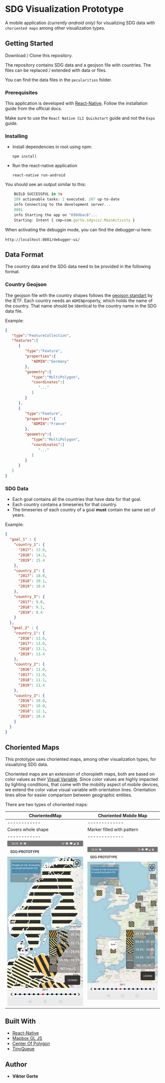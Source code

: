 # SDG Visualization Prototype

A mobile application _(currently android only)_ for visualizing SDG data with `choriented maps` among other visualization types.

## Getting Started

Download / Clone this repository.

The repository contains SDG data and a geojson file with countries. The files can be replaced / extended with data or files.

You can find the data files in the `pecularities` folder.



### Prerequisites

This application is developed with [React-Native](https://reactnative.dev/). Follow the installation guide from the official docs. 

Make sure to use the `React Native CLI Quickstart` guide and not the `Expo` guide.

### Installing

- Install dependencies in root using npm:

  ```
  npm install
  ```

- Run the react-native application

    ```
    react-native run-android
    ```


You should see an output similar to this: 

```javascript
    BUILD SUCCESSFUL in 9s
    209 actionable tasks: 2 executed, 207 up-to-date
    info Connecting to the development server...
    8081
    info Starting the app on "699dbac6"...
    Starting: Intent { cmp=com.gorte.sdgviz/.MainActivity }
```

When activating the debuggin mode, you can find the debugger-ui here: 

`http://localhost:8081/debugger-ui/
`

## Data Format
The country data and the SDG data need to be provided in the following format.

### Country Geojson
The geojson file with the country shapes follows the [geojson standart](https://tools.ietf.org/html/rfc7946) by the IETF.
Each country needs an `ADMIN`property, which holds the name of the country. That name should be identical to the country name in the SDG data file.

Example:

```geojson
{
   "type":"FeatureCollection",
   "features":[
      {
         "type":"Feature",
         "properties":{
            "ADMIN":"Germany"
         },
         "geometry":{
            "type":"MultiPolygon",
            "coordinates":[
               "..."
            ]
         }
      },
      {
         "type":"Feature",
         "properties":{
            "ADMIN":"France"
         },
         "geometry":{
            "type":"MultiPolygon",
            "coordinates":[
               "..."
            ]
         }
      }
   ]
}

``` 



### SDG Data
* Each goal contains all the countries that have data for that goal.
* Each country contains a timeseries for that country.
* The timeseries of each country of a goal **must** contain the same set of years.

Example:

```json
{
  "goal_1" : {
    "country_1": {
      "2017": 13.0,
      "2018": 14.1,
      "2019": 15.4
    },
    "country_2": {
      "2017": 10.0,
      "2018": 10.1,
      "2019": 10.4
    },
    "country_3": {
      "2017": 9.0,
      "2018": 9.1,
      "2019": 9.4
    }
  },
   "goal_2" : {
    "country_1": {
      "2016": 13.0,
      "2017": 13.0,
      "2018": 13.1,
      "2019": 13.4
    },
    "country_2": {
      "2016": 11.0,
      "2017": 11.0,
      "2018": 11.1,
      "2019": 11.4
    },
    "country_3": {
      "2016": 10.0,
      "2017": 10.0,
      "2018": 12.1,
      "2019": 10.4
    }
  }
}
```

## Choriented Maps
This prototype uses choriented maps, among other visualization types, for visualizing SDG data.

Choriented maps are an extension of choropleth maps, both are based on color values as their
[Visual Variable](https://www.researchgate.net/publication/317266613_Visual_Variables). Since color values are highly impacted by lighting conditions, 
that come with the mobility aspect of mobile devices, we extend the color value visual variable with orientation lines. 
Orientation lines allow for easier comparison between geographic entities.

There are two types of choriented maps:


| ChorientedMap     | Choriented Mobile Map     |
|------------|-------------|
|------------|-------------|
| Covers whole shape     | Marker filled with pattern     |
|------------|-------------|
| ![Screenshot](screenshots/chorientedMap.jpg)|![Screenshot](screenshots/chorientedMobile.jpg)|



## Built With

* [React-Native](https://reactnative.dev/)
* [Mapbox GL JS](https://docs.mapbox.com/mapbox-gl-js/api/)
* [Center Of Polygon](https://github.com/mapbox/polylabel)
* [TinyQueue](https://github.com/mourner/tinyqueue)

## Author

* **Viktor Gorte** 
